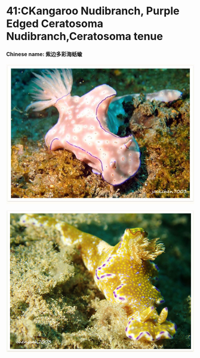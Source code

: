 # 41:CKangaroo Nudibranch, Purple Edged Ceratosoma Nudibranch,Ceratosoma tenue

#### Chinese name: 紫边多彩海蛞蝓

![](../../.gitbook/assets/ceratosoma-trilobatum.jpg)

![](../../.gitbook/assets/ceratosoma-tenue.jpg)

